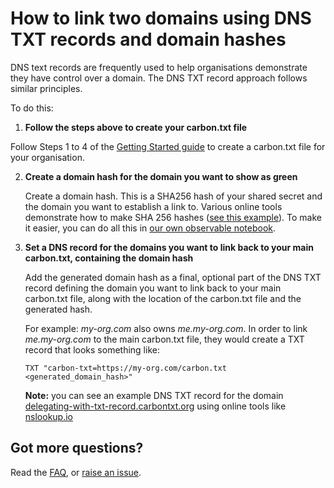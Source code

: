 # How to link two domains using DNS TXT records and domain hashes

DNS text records are frequently used to help organisations demonstrate they have control over a domain. The DNS TXT record approach follows similar principles.

To do this:

1. **Follow the steps above to create your carbon.txt file**

Follow Steps 1 to 4 of the [Getting Started guide](/README.md#getting-started) to create a carbon.txt file for your organisation.

2. **Create a domain hash for the domain you want to show as green**

   Create a domain hash. This is a SHA256 hash of your shared secret and the domain you want to establish a link to. Various online tools demonstrate how to make SHA 256 hashes ([see this example](https://codebeautify.org/sha256-hash-generator)). To make it easier, you can do all this in [our own observable notebook](https://observablehq.com/d/21dbe07b6d399868).

3. **Set a DNS record for the domains you want to link back to your main carbon.txt, containing the domain hash**

   Add the generated domain hash as a final, optional part of the DNS TXT record defining the domain you want to link back to your main carbon.txt file, along with the location of the carbon.txt file and the generated hash.

   For example: _my-org.com_ also owns _me.my-org.com_. In order to link _me.my-org.com_ to the main carbon.txt file, they would create a TXT record that looks something like:

   ```DNS
   TXT "carbon-txt=https://my-org.com/carbon.txt <generated_domain_hash>"
   ```

   **Note:** you can see an example DNS TXT record for the domain [delegating-with-txt-record.carbontxt.org](https://delegating-with-txt-record.carbontxt.org) using online tools like [nslookup.io](https://www.nslookup.io/domains/delegating-with-txt-record.carbontxt.org/dns-records/txt/)

## Got more questions?

Read the [FAQ](/FAQ.md), or [raise an issue](/issues).
